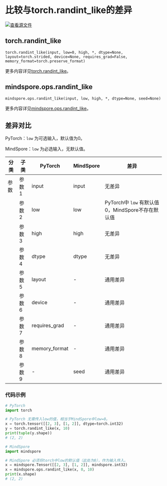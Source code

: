 # 比较与torch.randint_like的差异

[![查看源文件](https://mindspore-website.obs.cn-north-4.myhuaweicloud.com/website-images/r2.3.1/resource/_static/logo_source.svg)](https://gitee.com/mindspore/docs/blob/r2.3.1/docs/mindspore/source_zh_cn/note/api_mapping/pytorch_diff/randint_like.md)

## torch.randint_like

```text
torch.randint_like(input, low=0, high, *, dtype=None, layout=torch.strided, device=None, requires_grad=False, memory_format=torch.preserve_format)
```

更多内容详见[torch.randint_like](https://pytorch.org/docs/1.8.1/generated/torch.randint_like.html#torch.randint_like)。

## mindspore.ops.randint_like

```text
mindspore.ops.randint_like(input, low, high, *, dtype=None, seed=None)
```

更多内容详见[mindspore.ops.randint_like](https://www.mindspore.cn/docs/zh-CN/r2.3.1/api_python/ops/mindspore.ops.randint_like.html#mindspore.ops.randint_like)。

## 差异对比

PyTorch：`low` 为可选输入，默认值为0。

MindSpore：`low` 为必选输入，无默认值。

| 分类  | 子类  | PyTorch       | MindSpore | 差异                                   |
|-----|-----|---------------|-----------|--------------------------------------|
| 参数  | 参数1 | input         | input     | 无差异                                  |
|   | 参数2 | low           | low       | PyTorch中 `low` 有默认值0，MindSpore不存在默认值 |
|   | 参数3 | high          | high      | 无差异                                  |
|   | 参数4 | dtype         | dtype     | 无差异                                  |
|   | 参数5 | layout        | -         | 通用差异                                 |
|   | 参数6 | device        | -         | 通用差异                                 |
|   | 参数7 | requires_grad | -         | 通用差异                                 |
|   | 参数8 | memory_format | -         | 通用差异                                 |
|   | 参数9 | -             | seed      | 通用差异                                 |

### 代码示例

```python
# PyTorch
import torch

# PyTorch 无需传入low的值，相当于MindSpore中low=0。
x = torch.tensor([[2, 3], [1, 2]], dtype=torch.int32)
y = torch.randint_like(x, 10)
print(tuple(y.shape))
# (2, 2)

# MindSpore
import mindspore

# MindSpore 必须将torch中low的默认值（此处为0），作为输入传入。
x = mindspore.Tensor([[2, 3], [1, 2]], mindspore.int32)
x = mindspore.ops.randint_like(x, 0, 10)
print(x.shape)
# (2, 2)
```